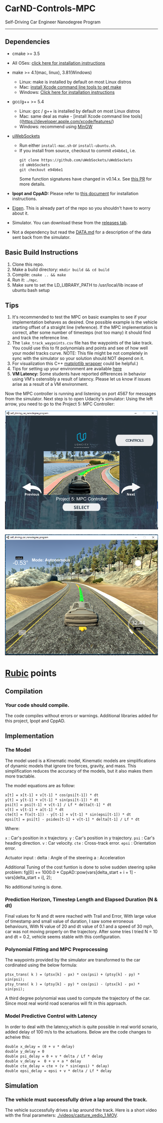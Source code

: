 # CarND-Controls-MPC
Self-Driving Car Engineer Nanodegree Program

---

## Dependencies

* cmake >= 3.5
 * All OSes: [click here for installation instructions](https://cmake.org/install/)
* make >= 4.1(mac, linux), 3.81(Windows)
  * Linux: make is installed by default on most Linux distros
  * Mac: [install Xcode command line tools to get make](https://developer.apple.com/xcode/features/)
  * Windows: [Click here for installation instructions](http://gnuwin32.sourceforge.net/packages/make.htm)
* gcc/g++ >= 5.4
  * Linux: gcc / g++ is installed by default on most Linux distros
  * Mac: same deal as make - [install Xcode command line tools]((https://developer.apple.com/xcode/features/)
  * Windows: recommend using [MinGW](http://www.mingw.org/)
* [uWebSockets](https://github.com/uWebSockets/uWebSockets)
  * Run either `install-mac.sh` or `install-ubuntu.sh`.
  * If you install from source, checkout to commit `e94b6e1`, i.e.
    ```
    git clone https://github.com/uWebSockets/uWebSockets
    cd uWebSockets
    git checkout e94b6e1
    ```
    Some function signatures have changed in v0.14.x. See [this PR](https://github.com/udacity/CarND-MPC-Project/pull/3) for more details.

* **Ipopt and CppAD:** Please refer to [this document](https://github.com/udacity/CarND-MPC-Project/blob/master/install_Ipopt_CppAD.md) for installation instructions.
* [Eigen](http://eigen.tuxfamily.org/index.php?title=Main_Page). This is already part of the repo so you shouldn't have to worry about it.
* Simulator. You can download these from the [releases tab](https://github.com/udacity/self-driving-car-sim/releases).
* Not a dependency but read the [DATA.md](./DATA.md) for a description of the data sent back from the simulator.


## Basic Build Instructions

1. Clone this repo.
2. Make a build directory: `mkdir build && cd build`
3. Compile: `cmake .. && make`
4. Run it: `./mpc`.
5. Make sure to set the LD_LIBRARY_PATH to /usr/local/lib incase of ubuntu bash setup

## Tips

1. It's recommended to test the MPC on basic examples to see if your implementation behaves as desired. One possible example
is the vehicle starting offset of a straight line (reference). If the MPC implementation is correct, after some number of timesteps
(not too many) it should find and track the reference line.
2. The `lake_track_waypoints.csv` file has the waypoints of the lake track. You could use this to fit polynomials and points and see of how well your model tracks curve. NOTE: This file might be not completely in sync with the simulator so your solution should NOT depend on it.
3. For visualization this C++ [matplotlib wrapper](https://github.com/lava/matplotlib-cpp) could be helpful.)
4.  Tips for setting up your environment are available [here](https://classroom.udacity.com/nanodegrees/nd013/parts/40f38239-66b6-46ec-ae68-03afd8a601c8/modules/0949fca6-b379-42af-a919-ee50aa304e6a/lessons/f758c44c-5e40-4e01-93b5-1a82aa4e044f/concepts/23d376c7-0195-4276-bdf0-e02f1f3c665d)
5. **VM Latency:** Some students have reported differences in behavior using VM's ostensibly a result of latency.  Please let us know if issues arise as a result of a VM environment.

Now the MPC controller is running and listening on port 4567 for messages from the simulator. Next step is to open Udacity's simulator:
Using the left arrow, you need to go to the Project 5: MPC Controller:

![Simulator first screen](images/capture_1.PNG)


![Simulator MPC controller project](images/capture_2.PNG)


# [Rubic](https://review.udacity.com/#!/rubrics/896/view) points

## Compilation

### Your code should compile.

The code compiles without errors or warnings. Additional libraries added for this project, Ipopt and CppAD.

## Implementation

### The Model

The model used is a Kinematic model, Kinematic models are simplifications of dynamic models that ignore tire forces, gravity, and mass.
This simplification reduces the accuracy of the models, but it also makes them more tractable.

The model equations are as follow:

```
x[t] = x[t-1] + v[t-1] * cos(psi[t-1]) * dt
y[t] = y[t-1] + v[t-1] * sin(psi[t-1]) * dt
psi[t] = psi[t-1] + v[t-1] / Lf * delta[t-1] * dt
v[t] = v[t-1] + a[t-1] * dt
cte[t] = f(x[t-1]) - y[t-1] + v[t-1] * sin(epsi[t-1]) * dt
epsi[t] = psi[t] - psides[t-1] + v[t-1] * delta[t-1] / Lf * dt
```

Where:

`x` : Car's position in x trajectory.
`y` : Car's position in y trajectory.
`psi` : Car's heading direction.
`v` : Car velocity.
`cte` : Cross-track error.
`epsi` : Orientation error.

Actuator input :
delta : Angle of the steering
a :  Acceleration

Additional Tuning of the cost funtion is done to solve sudden steering spike problem: 
fg[0] += 1000.0 * CppAD::pow(vars[delta_start + i + 1] - vars[delta_start + i], 2);

No additional tuning is done.


### Prediction Horizon, Timestep Length and Elapsed Duration (N & dt)

Final values for N and dt were reached with Trail and Error, With large value of timestamp and small value of duration, I saw some erroneous behaviours, With N value of 20 and dt value of 0.1 and a speed  of 30 mph, car was not moving properly on the trajectory.
After some tries I tried N = 10 and dt = 0.2, vehicle seems stable with this configuration.

### Polynomial Fitting and MPC Preprocessing

The waypoints provided by the simulator are transformed to the car cordinated using the below formula:
```
ptsx_trans( k ) = (ptsx[k] - px) * cos(psi) + (ptsy[k] - py) * sin(psi);
ptsy_trans( k ) = (ptsy[k] - py) * cos(psi) - (ptsx[k] - px) * sin(psi);
```
A third degree polynomial was used to compute the trajectory of the car. Since most real world road scenarios will fit in this approach.


### Model Predictive Control with Latency

In order to deal with the latency,which is quite possible in real world scnario, added delay of 100 m/s to the actuations.
Below are the code changes to acheive this:
```
double x_delay = (0 + v * delay)
double y_delay = 0
double psi_delay = 0 + v * delta / Lf * delay
double v_delay =  0 + v + a * delay
double cte_delay = cte + (v * sin(epsi) * delay)
double epsi_delay = epsi + v * delta / Lf * delay
```
## Simulation

### The vehicle must successfully drive a lap around the track.

The vehicle successfully drives a lap around the track. Here is a short video with the final parameters: [./videos/capture_vedio_1.MOV](./videos/capture_vedio_1.MOV).
